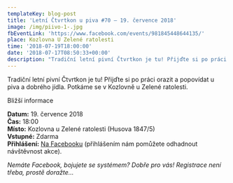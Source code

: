 ```yaml
---
templateKey: blog-post
title: 'Letní Čtvrtkon u piva #70 – 19. července 2018'
image: /img/piivo-1-.jpg
fbEventLink: 'https://www.facebook.com/events/981845448644135/'
place: Kozlovna U Zelené ratolesti
time: '2018-07-19T18:00:00'
date: '2018-07-17T08:50:33+00:00'
description: "Tradiční letní pivní Čtvrtkon je tu! Přijďte si po práci orazit a popovídat u piva a dobrého jídla. Potkáme se v Kozlovně u Zelené ratolesti.Bližší informaceDatum:\_19. července 2018Čas:\_18:00Místo:\_Kozlovna..."
---
```

Tradiční letní pivní Čtvrtkon je tu! Přijďte si po práci orazit a popovídat u piva a dobrého jídla. Potkáme se v Kozlovně u Zelené ratolesti.

Bližší informace

**Datum:** 19. července 2018<br>
**Čas:** 18:00<br>
**Místo:** Kozlovna u Zelené ratolesti (Husova 1847/5)<br>
**Vstupné:** Zdarma<br>
**Přihlášení:** [Na Facebooku](https://www.facebook.com/events/981845448644135/)
(přihlášením nám pomůžete odhadnout návštěvnost akce).

_Nemáte Facebook, bojujete se systémem? Dobře pro vás! Registrace není třeba, prostě doražte…_
